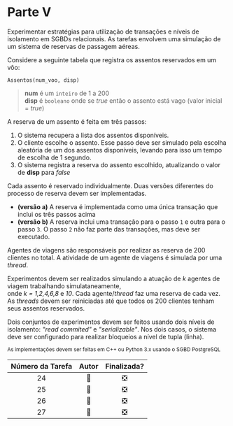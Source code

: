 <!-- https://gist.github.com/rxaviers/7360908 -->
# Parte V

Experimentar estratégias para utilização de transações e níveis de isolamento em SGBDs relacionais.
As tarefas envolvem uma simulação de um sistema de reservas de passagem aéreas.

Considere a seguinte tabela que registra os assentos reservados em um vôo:
```
Assentos(num_voo, disp)
```
> **num** é um `inteiro`  de 1 a 200 <br>
> **disp** é `booleano` onde se _true_ então o assento está vago (valor inicial = _true_)

A reserva de um assento é feita em três passos:
1. O sistema recupera a lista dos assentos disponíveis.
2. O cliente escolhe o assento. Esse passo deve ser simulado pela escolha aleatória de um dos assentos disponíveis, levando para isso um tempo de escolha de 1 segundo.
3. O sistema registra a reserva do assento escolhido, atualizando o valor de **disp** para _false_

Cada assento é reservado individualmente.
Duas versões diferentes do processo de reserva devem ser implementadas.

- **(versão a)** A reserva é implementada como uma única transação que inclui os três passos acima
- **(versão b)** A reserva inclui uma transação para o passo `1` e outra para o passo `3`. O passo `2` não faz parte das transações, mas deve ser executado.

Agentes de viagens são responsáveis por realizar as reserva de 200 clientes no total.
A atividade de um agente de viagens é simulada por uma _thread_.

Experimentos devem ser realizados simulando a atuação de _k_ agentes de viagem trabalhando simulataneamente, <br>
onde _k = 1,2,4,6,8_ e _10_. Cada agente/_thread_ faz uma reserva de cada vez. As _threads_ devem ser reiniciadas até que todos os 200 clientes tenham seus assentos reservados.

Dois conjuntos de experimentos devem ser feitos usando dois níveis de isolamento: _"read commited"_ e _"serializable"_.
Nos dois casos, o sistema deve ser configurado para realizar bloqueios a nível de tupla (linha).

<small>As implementações devem ser feitas em C++ ou Python 3.x usando o SGBD PostgreSQL</small>

| Número da Tarefa | Autor             | Finalizada?
|:----------------:|:-----------------:|:----------:|
| 24               | :tiger:           | :negative_squared_cross_mark:
| 25               | :tiger:           | :negative_squared_cross_mark:
| 26               | :bear:            | :negative_squared_cross_mark:
| 27               | :bear:            | :negative_squared_cross_mark:
